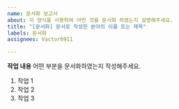 ```yaml
---
name: 문서화 보고서
about: 이 양식을 사용하여 어떤 것을 문서화 하였는지 설명해주세요.
title: "[문서화] 문서로 작성한 분야의 이름 또는 제목"
labels: 문서화
assignees: Vactor0911

---
```


**작업 내용**
어떤 부분을 문서화하였는지 작성해주세요.
1. 작업 1
2. 작업 2
3. 작업 3
